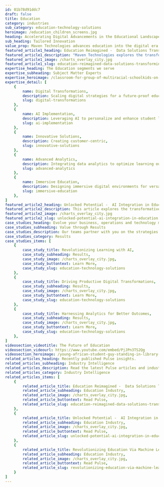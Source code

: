 ```yaml
---
id: 01b78d91ddc7
draft: false
title: Education
category: industries
sub_category: education-technology-solutions
heroimage: /education_children_screens.jpg
heading: Accelerating Digital Advancements in the Educational Landscape
sub_heading: Tailored Innovation
value_prop: Maven Technologies advances education into the digital era. We harness emerging technologies and design personalized solutions to optimise engagement and learning outcomes. We prepare education providers for the future, leveraging AI, analytics, and an immersive approach to facilitate hyper-personalized digital environments. Harness the power of seamless technology integration and extensive industry expertise to transform your institution into a more productive, efficient, and future-ready education powerhouse.
featured_article1_heading: Education Reimagined -  Data Solutions Transforming Landscape
featured_article1_description: "Maven Technologies explores the transformative impact of AI, machine learning, and big data in the education sector, highlighting the benefits of personalized learning experiences and predictive analytics. These technological solutions facilitate more efficient learning and administrative processes, assist with student retention strategies, and offer insights for academic success. Despite challenges such as data privacy and the need for robust infrastructure, Maven is at the vanguard of addressing these issues, ensuring that educational institutions can maximize the value of their data investments to scale and enhance the learner-centric ecosystem."
featured_article1_image: /charts_overlay_city.jpg
featured_article1_slug: education-reimagined-data-solutions-transforming-landscape
expertise_heading: The Education segments we serve
expertise_subheading: Subject Matter Experts
expertise_heroimage: /classroom-for-group-of-multiracial-schoolkids-on-s.jpg
expertise_detail: [
	{
		name: Digital Transformations,
		description: Scaling digital strategies for a future-proof educational landscape.,
		slug: digital-transformations
	},
	{
		name: AI Implementation,
		description: Leveraging AI to personalize and enhance student learning experiences.,
		slug: ai-implementation
	},
	{
		name: Innovative Solutions,
		description: Creating customer-centric,
		slug: innovative-solutions
	},
	{
		name: Advanced Analytics,
		description: Integrating data analytics to optimize learning outcomes and efficiency.,
		slug: advanced-analytics
	},
	{
		name: Immersive Education,
		description: Designing immersive digital environments for versatile and engaging learning.,
		slug: immersive-education
	},
]
featured_article2_heading: Unlocked Potential -  AI Integration in Education
featured_article2_description: This article explores the transformative power of Artificial Intelligence (AI) in education, highlighting how it can personalize learning and streamline administrative operations. The potential for AI to revolutionize pedagogy and enhance student comprehension is a focal point, alongside the need to address privacy concerns and the digital divide. It calls for strategic, responsible integration of AI in educational systems to ensure equitable benefits and preparatory measures to adapt to the rapid technological evolution, positioning AI as a catalyst for a new era in digital education.
featured_article2_image: /charts_overlay_city.jpg
featured_article2_slug: unlocked-potential-ai-integration-in-education
case_studies_heading: Evolve your business, operations and technology models.
case_studies_subheading: Value through Results
case_studies_description: Our teams partner with you on the strategies and solutions to transform your company.
case_studies_category: Results
case_studies_items: [
	{
		case_study_title: Revolutionizing Learning with AI,
		case_study_subheading: Results,
		case_study_image: /charts_overlay_city.jpg,
		case_study_buttontext: Learn More,
		case_study_slug: education-technology-solutions
	},
	{
		case_study_title: Driving Productive Digital Transformations,
		case_study_subheading: Results,
		case_study_image: /charts_overlay_city.jpg,
		case_study_buttontext: Learn More,
		case_study_slug: education-technology-solutions
	},
	{
		case_study_title: Harnessing Analytics for Better Outcomes,
		case_study_subheading: Results,
		case_study_image: /charts_overlay_city.jpg,
		case_study_buttontext: Learn More,
		case_study_slug: education-technology-solutions
	},
]
videosection_videotitle: The Future of Education
videosection_videourl: https://www.youtube.com/embed/PjJPn3TS2Qg
videosection_heroimage: /young-african-student-guy-standing-in-library-usin.jpg
related_articles_heading: Recently published Pulse insights.
related_articles_subheading: Industry Intelligence
related_articles_description: Read the latest Pulse articles and industry insights.
related_articles_category: Industry Intelligence
related_articles_items: [
	{
		related_article_title: Education Reimagined -  Data Solutions Transforming Landscape,
		related_article_subheading: Education Industry,
		related_article_image: /charts_overlay_city.jpg,
		related_article_buttontext: Read Pulse,
		related_article_slug: education-reimagined-data-solutions-transforming-landscape,
	},
	{
		related_article_title: Unlocked Potential -  AI Integration in Education,
		related_article_subheading: Education Industry,
		related_article_image: /charts_overlay_city.jpg,
		related_article_buttontext: Read Pulse,
		related_article_slug: unlocked-potential-ai-integration-in-education,
	},
	{
		related_article_title: Revolutionizing Education Via Machine Learning,
		related_article_subheading: Education Industry,
		related_article_image: /charts_overlay_city.jpg,
		related_article_buttontext: Read Pulse,
		related_article_slug: revolutionizing-education-via-machine-learning,
	}
]
---
```

